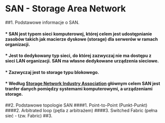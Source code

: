# SAN - Storage Area Network

##1. Podstawowe informacje o SAN. 
 #### * SAN jest typem sieci komputerowej, której celem jest udostępnianie zasobów takich jak macierze dyskowe (storage) dla serwerów w ramach organizacji.
 #### * Jest to dedykowany typ sieci, do której zazwyczaj nie ma dostępu z sieci LAN organizacji. SAN ma własne dedykowane urządzenia sieciowe.
 #### * Zazwyczaj jest to storage typu blokowego.
 #### * Według [Storage Network Industry Association](http://www.snia.org/about) głównym celem SAN jest tranfer danych pomiędzy systemami komputerowymi, a urządzeniami storage.
##2. Podstawowe topologie SAN
  ####1. Point-to-Point (Punkt-Punkt)
  ####2. Arbitrated loop (pętla z arbitrażem)
  ####3. Switched Fabric (pełna sieć - tzw. Fabric)
##3. 


